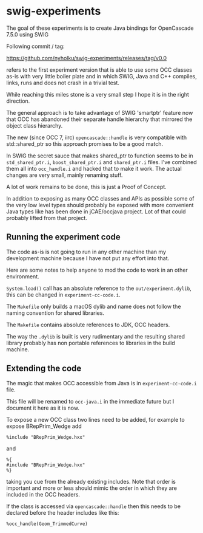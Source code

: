 # swig-experiments

The goal of these experiments is to create Java bindings for OpenCascade 7.5.0 using SWIG

Following commit / tag:

https://github.com/nyholku/swig-experiments/releases/tag/v0.0

refers to the first experiment version that is able to use some OCC classes as-is
with very little boiler plate and in which SWIG, Java and C++ compiles, links,
runs and does not crash in a trivial test.

While reaching  this miles stone is a very small step I hope it is in the right direction.

The general approach is to take advantage of SWIG 'smartptr' feature now that OCC has
abandoned their separate handle hierarchy that mirrored the object class hierarchy.

The new (since OCC 7, iirc) `opencascade::handle` is very compatible with std::shared_ptr
so this approach promises to be a good match.

In SWIG the secret sauce that makes shared_ptr to function seems to be in
`std_shared_ptr.i`, `boost_shared_ptr.i` and `shared_ptr.i` files. I've combined them
all into `occ_handle.i` and hacked that to make it work. The actual changes are
very small, mainly renaming stuff.

A lot of work remains to be done, this is just a Proof of Concept.

In addition to exposing as many OCC classes and APIs as possible some of
the very low level types should probably be exposed with more convenient
Java types like has been done in jCAE/occjava project. Lot of that
could probably lifted from that project.

## Running the experiment code

The code as-is is not going to run in any other machine than my development machine
because I have not put any effort into that.

Here are some notes to help anyone to mod the code to work in an other environment.

`System.load()` call has an absolute reference to the `out/experiment.dylib`, this
can be changed in `experiment-cc-code.i`.

The `Makefile` only builds a macOS dylib and  name does not follow the naming convention for shared libraries.

The `Makefile` contains absolute references to JDK, OCC headers.

The way the `.dylib` is built is very rudimentary and the resulting shared library probably has
non portable references to libraries in the build machine.



## Extending the code

The magic that makes OCC accessible from Java is in `experiment-cc-code.i` file.

This file will be renamed to `occ-java.i` in the immediate future but I document it here as it is now.

To expose a new OCC class two lines need to be added, for example to expose BRepPrim_Wedge add

```
%include "BRepPrim_Wedge.hxx"
```

and

```
%{
#include "BRepPrim_Wedge.hxx"
%}
```

taking you cue from the already existing includes. Note that order is important and
more or less should mimic the order in which they are included in the OCC headers.

If the class is accessed via `opencascade::handle` then this needs to be declared
before the header includes like this:

```
%occ_handle(Geom_TrimmedCurve)
```
